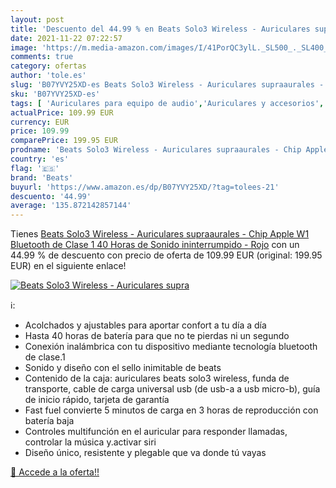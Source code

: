```yaml
---
layout: post
title: 'Descuento del 44.99 % en Beats Solo3 Wireless - Auriculares supra'
date: 2021-11-22 07:22:57
image: 'https://m.media-amazon.com/images/I/41PorQC3ylL._SL500_._SL400_.jpg'
comments: true
category: ofertas
author: 'tole.es'
slug: 'B07YVY25XD-es Beats Solo3 Wireless - Auriculares supraaurales - Chip...'
sku: 'B07YVY25XD-es'
tags: [ 'Auriculares para equipo de audio','Auriculares y accesorios','Electrónica','apple','beats', ]
actualPrice: 109.99 EUR
currency: EUR
price: 109.99
comparePrice: 199.95 EUR
prodname: 'Beats Solo3 Wireless - Auriculares supraaurales - Chip Apple W1  Bluetooth de Clase 1  40 Horas de Sonido ininterrumpido - Rojo'
country: 'es'
flag: '🇪🇸'
brand: 'Beats'
buyurl: 'https://www.amazon.es/dp/B07YVY25XD/?tag=tolees-21'
descuento: '44.99'
average: '135.872142857144'
---
```


Tienes [Beats Solo3 Wireless - Auriculares supraaurales - Chip Apple W1  Bluetooth de Clase 1  40 Horas de Sonido ininterrumpido - Rojo](https://www.amazon.es/dp/B07YVY25XD/?tag=tolees-21) con un 44.99 % de descuento con precio de oferta de 109.99 EUR (original: 199.95 EUR) en el siguiente enlace!

[![Beats Solo3 Wireless - Auriculares supra](https://m.media-amazon.com/images/I/41PorQC3ylL._SL500_._SL400_.jpg)](https://www.amazon.es/dp/B07YVY25XD/?tag=tolees-21)

ℹ️:

- Acolchados y ajustables para aportar confort a tu día a día
- Hasta 40 horas de batería para que no te pierdas ni un segundo
- Conexión inalámbrica con tu dispositivo mediante tecnología bluetooth de clase.1
- Sonido y diseño con el sello inimitable de beats
- Contenido de la caja: auriculares beats solo3 wireless, funda de transporte, cable de carga universal usb (de usb-a a usb micro-b), guía de inicio rápido, tarjeta de garantía
- Fast fuel convierte 5 minutos de carga en 3 horas de reproducción con batería baja
- Controles multifunción en el auricular para responder llamadas, controlar la música y.activar siri
- Diseño único, resistente y plegable que va donde tú vayas

[🛒 Accede a la oferta!!](https://www.amazon.es/dp/B07YVY25XD/?tag=tolees-21)
